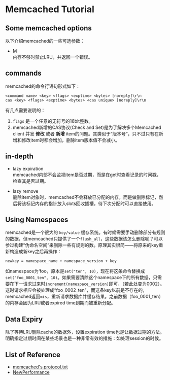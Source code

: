 Memcached Tutorial
===

Some memcached options
---
以下介绍memcached的一些可选参数：

- M  
内存不够时禁止LRU，并返回一个错误。


commands
---
memcached的命令行语句形式如下：  

    <command name> <key> <flags> <exptime> <bytes> [noreply]\r\n
    cas <key> <flags> <exptime> <bytes> <cas unique> [noreply]\r\n

有几点需要说明的：  
1. `flags` 是一个任意的无符号的16bit整数。  
2. memcached新增的CAS协议(Check and Set)是为了解决多个Memcached client 并发 **修改** 或者 **新增** item的问题。其类似于“版本号”，只不过只有在新增和修改item时都会增加，删除item版本值不会减小。

in-depth  
---
- lazy expiration  
memcached内部不会监视item是否过期，而是在get时查看记录的时间戳，检查其是否过期。

- lazy remove  
删除item对象时，memcached不会释放已分配的内存，而是做删除标记，然后将该标记内存的指针放入slots回收插槽，待下次分配时可以直接使用。

Using Namespaces
---
memcached是一个很大的 `key/value` 缓存系统。有时候需要手动删除部分有规则的数据，但memcached只提供了一个`flush_all`，这些数据该怎么删除呢？可以参过构建“伪命名空间”来删除一些有规则的数。原理其实很简——将原来的key重新构造成新key之后再操作：

    newkey = namespace_name + namespace_version + key

如namespace为‘foo，原本是`set("ten", 10)`，现在将这条命令替换成`set("foo_0001_ten", 10)`。如果需要清除这个namespace下的所有数据，只需要在下一请求过来时`increment(namespace_version)`即可，（若此处变为0002）。这时请求相应会被处理成“foo_0002_ten”，而这条key以前是不存在的，memcached返回`mis`，重新请求数据库并缓存结果。之前数据（foo_0001_ten）的内存会因为LRU或者expired time到期而被重新分配。

Data Expiry
---
除了等待LRU删除cache的数据外，设置expiration time也是让数据过期的方法。明确指定过期时间在某些场景也是一种非常有效的措施：如处理session的时候。

List of Reference
---
- [memcached's protocol.txt](https://github.com/memcached/memcached/blob/master/doc/protocol.txt)
- [NewPerformance](http://code.google.com/p/memcached/wiki/NewPerformance)
